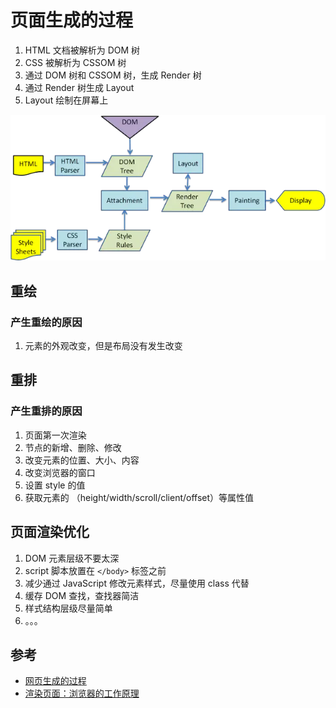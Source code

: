 # 页面生成的过程

1. HTML 文档被解析为 DOM 树
2. CSS 被解析为 CSSOM 树
3. 通过 DOM 树和 CSSOM 树，生成 Render 树
4. 通过 Render 树生成 Layout
5. Layout 绘制在屏幕上

![浏览器渲染过程](/images/浏览器渲染过程.webp)

## 重绘

### 产生重绘的原因

1. 元素的外观改变，但是布局没有发生改变

## 重排

### 产生重排的原因

1. 页面第一次渲染
2. 节点的新增、删除、修改
3. 改变元素的位置、大小、内容
4. 改变浏览器的窗口
5. 设置 style 的值
6. 获取元素的 （height/width/scroll/client/offset）等属性值

## 页面渲染优化

1. DOM 元素层级不要太深
2. script 脚本放置在 `</body>` 标签之前
3. 减少通过 JavaScript 修改元素样式，尽量使用 class 代替
4. 缓存 DOM 查找，查找器简洁
5. 样式结构层级尽量简单
6. 。。。

## 参考

- [网页生成的过程](https://www.jianshu.com/p/156d5325f3fe)
- [渲染页面：浏览器的工作原理](https://developer.mozilla.org/zh-CN/docs/Web/Performance/How_browsers_work)
